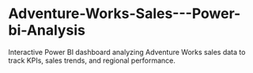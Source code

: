 # Adventure-Works-Sales---Power-bi-Analysis
Interactive Power BI dashboard analyzing Adventure Works sales data to track KPIs, sales trends, and regional performance.
